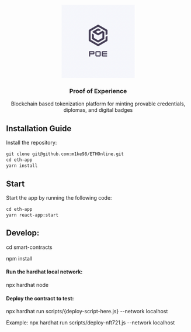 <p align="center">
  <a href="https://github.com/m1ke98/ETHOnline">
    <img src="https://raw.githubusercontent.com/m1ke98/ETHOnline/dev/eth-app/packages/react-app/public/img/image1.png" alt="Logo" width="200" height="200">
  </a>
  <h3 align="center">Proof of Experience
</h3>
  <p align="center">
  Blockchain based tokenization platform for minting provable credentials, diplomas, and digital badges
  <br/>
  </p>
  
  
## Installation Guide
Install the repository:
```
git clone git@github.com:m1ke98/ETHOnline.git
cd eth-app
yarn install
```

## Start
Start the app by running the following code:
```
cd eth-app
yarn react-app:start
```
## Develop:

cd smart-contracts

npm install
#### Run the hardhat local network:
npx hardhat node

#### Deploy the contract to test:
npx hardhat run scripts/{deploy-script-here.js} --network localhost

Example:
npx hardhat run scripts/deploy-nft721.js --network localhost

